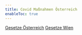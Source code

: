 ```yaml
---
title: Covid Maßnahmen Österreich
enableToc: true
---
```


[Gesetze Österreich](Österreich)
[Gesetze Wien](Wien)
